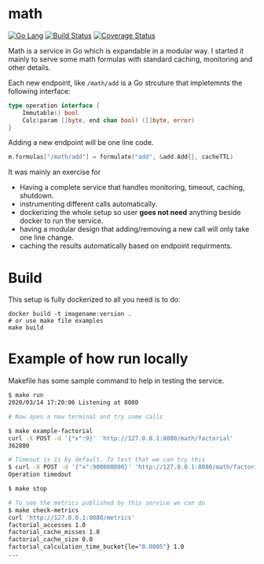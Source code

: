 # math

[![Go Lang](http://kavehmz.github.io/static/gopher/gopher-front.svg)](https://golang.org/)
[![Build Status](https://travis-ci.org/kavehmz/math.svg?branch=master)](https://travis-ci.org/kavehmz/math)
[![Coverage Status](https://coveralls.io/repos/github/kavehmz/math/badge.svg?branch=master)](https://coveralls.io/github/kavehmz/math?branch=master)

Math is a service in Go which is expandable in a modular way. I started it mainly to serve some math formulas with standard caching, monitoring and other details.

Each new endpoint, like `/math/add` is a Go strcuture that impletemnts the following interface:

```go
type operation interface {
	Immutable() bool
	Calc(param []byte, end chan bool) ([]byte, error)
}
```

Adding a new endpoint will be one line code.

```go
m.formulas["/math/add"] = formulate("add", &add.Add{}, cacheTTL)
```

It was mainly an exercise for 
- Having a complete service that handles monitoring, timeout, caching, shutdown.
- instrumenting different calls automatically.
- dockerizing the whole setup so user __goes not need__ anything beside docker to run the service.
- having a modular design that adding/removing a new call will only take one line change. 
- caching the results automatically based on endpoint requirments.

# Build

This setup is fully dockerized to all you need is to do:

```
docker build -t imagename:version .
# or use make file examples
make build
```

# Example of how run locally

Makefile has some sample command to help in testing the service.


```bash
$ make run
2020/03/14 17:20:06 Listening at 8080

# Now open a new terminal and try some calls

$ make example-factorial 
curl -X POST -d '{"x":9}' 'http://127.0.0.1:8080/math/factorial'
362880

# Timeout is 1s by default. To test that we can try this
$ curl -X POST -d '{"x":900000000}' 'http://127.0.0.1:8080/math/factorial'
Operation timedout

$ make stop

# To see the metrics published by this service we can do
$ make check-metrics
curl 'http://127.0.0.1:8080/metrics'
factorial_accesses 1.0
factorial_cache_misses 1.0
factorial_cache_size 0.0
factorial_calculation_time_bucket{le="0.0005"} 1.0
...
```
